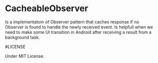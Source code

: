 # CacheableObserver

Is a implementatoin of Observer pattern that caches response if no Observer is found to handle the newly received event.
Is helpfull when we need to make some UI transition in Android after receiving a result from a background task.

#LICENSE

Under MIT License.